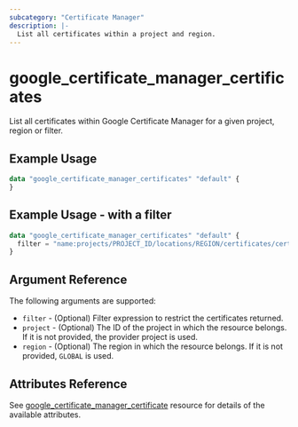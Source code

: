 ```yaml
---
subcategory: "Certificate Manager"
description: |-
  List all certificates within a project and region.
---
```

# google_certificate_manager_certificates

List all certificates within Google Certificate Manager for a given project, region or filter.

## Example Usage

```tf
data "google_certificate_manager_certificates" "default" {
}
```

## Example Usage - with a filter

```tf
data "google_certificate_manager_certificates" "default" {
  filter = "name:projects/PROJECT_ID/locations/REGION/certificates/certificate-name-*"
}
```

## Argument Reference

The following arguments are supported:

* `filter` - (Optional) Filter expression to restrict the certificates returned.
* `project` - (Optional) The ID of the project in which the resource belongs. If it
    is not provided, the provider project is used.
* `region` - (Optional) The region in which the resource belongs. If it is not provided, `GLOBAL` is used.

## Attributes Reference

See [google_certificate_manager_certificate](https://registry.terraform.io/providers/hashicorp/google/latest/docs/resources/certificate_manager_certificate) resource for details of the available attributes.
